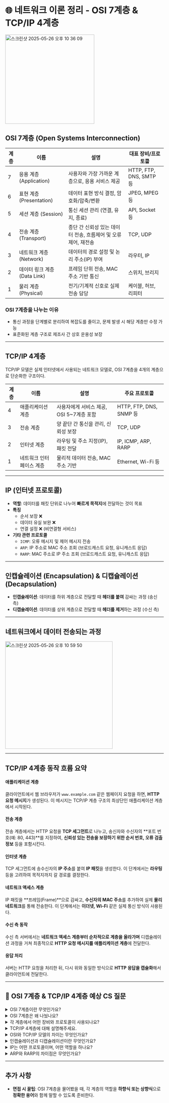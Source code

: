 # 🌐 네트워크 이론 정리 - OSI 7계층 & TCP/IP 4계층
<img width="283" alt="스크린샷 2025-05-26 오후 10 36 09" src="https://github.com/user-attachments/assets/58e900df-5202-491a-af1d-ce5053d8bc07" />

## OSI 7계층 (Open Systems Interconnection)

| 계층 | 이름 | 설명 | 대표 장비/프로토콜 |
|------|------|------|------------------|
| 7 | 응용 계층 (Application) | 사용자와 가장 가까운 계층으로, 응용 서비스 제공 | HTTP, FTP, DNS, SMTP 등 |
| 6 | 표현 계층 (Presentation) | 데이터 표현 방식 결정, 암호화/압축/변환 | JPEG, MPEG 등 |
| 5 | 세션 계층 (Session) | 통신 세션 관리 (연결, 유지, 종료) | API, Socket 등 |
| 4 | 전송 계층 (Transport) | 종단 간 신뢰성 있는 데이터 전송, 흐름제어 및 오류제어, 재전송 | TCP, UDP |
| 3 | 네트워크 계층 (Network) | 데이터의 경로 설정 및 논리 주소(IP) 부여 | 라우터, IP |
| 2 | 데이터 링크 계층 (Data Link) | 프레임 단위 전송, MAC 주소 기반 통신 | 스위치, 브리지 |
| 1 | 물리 계층 (Physical) | 전기/기계적 신호로 실제 전송 담당 | 케이블, 허브, 리피터 |

### OSI 7계층을 나누는 이유
- 통신 과정을 단계별로 분리하여 복잡도를 줄이고, 문제 발생 시 해당 계층만 수정 가능
- 표준화된 계층 구조로 제조사 간 상호 운용성 보장

---

## TCP/IP 4계층

TCP/IP 모델은 실제 인터넷에서 사용되는 네트워크 모델로, OSI 7계층을 4개의 계층으로 단순화한 구조이다.

| 계층 | 이름 | 설명 | 주요 프로토콜 |
|------|------|------|---------------|
| 4 | 애플리케이션 계층 | 사용자에게 서비스 제공, OSI 5~7계층 포함 | HTTP, FTP, DNS, SNMP 등 |
| 3 | 전송 계층 | 양 끝단 간 통신을 관리, 신뢰성 보장 | TCP, UDP |
| 2 | 인터넷 계층 | 라우팅 및 주소 지정(IP), 패킷 전달 | IP, ICMP, ARP, RARP |
| 1 | 네트워크 인터페이스 계층 | 물리적 데이터 전송, MAC 주소 기반 | Ethernet, Wi-Fi 등 |

---

## IP (인터넷 프로토콜)

- **역할**: 데이터를 패킷 단위로 나누어 **빠르게 목적지**에 전달하는 것이 목표
- **특징**
  - 순서 보장 ❌
  - 데이터 유실 보완 ❌
  - 연결 설정 ❌ (비연결형 서비스)
- **기타 관련 프로토콜**
  - `ICMP`: 오류 메시지 및 제어 메시지 전송
  - `ARP`: IP 주소로 MAC 주소 조회 (브로드캐스트 요청, 유니캐스트 응답)
  - `RARP`: MAC 주소로 IP 주소 조회 (브로드캐스트 요청, 유니캐스트 응답)

---

## 인캡슐레이션 (Encapsulation) & 디캡슐레이션 (Decapsulation)

- **인캡슐레이션**: 데이터를 하위 계층으로 전달할 때 **헤더를 붙여** 감싸는 과정 (송신 측)
- **디캡슐레이션**: 데이터를 상위 계층으로 전달할 때 **헤더를 제거**하는 과정 (수신 측)

---
## 네트워크에서 데이터 전송되는 과정
<img width="341" alt="스크린샷 2025-05-26 오후 10 59 50" src="https://github.com/user-attachments/assets/a10eb69f-b00a-481b-b849-dc29c905b3ed" />


---

## TCP/IP 4계층 동작 흐름 요약

#### 애플리케이션 계층
클라이언트에서 웹 브라우저가 `www.example.com` 같은 웹페이지 요청을 하면, **HTTP 요청 메시지**가 생성된다. 이 메시지는 TCP/IP 계층 구조의 최상단인 애플리케이션 계층에서 시작된다.


#### 전송 계층
전송 계층에서는 HTTP 요청을 **TCP 세그먼트**로 나누고, 송신자와 수신자의 **포트 번호(예: 80, 443)**를 지정하여, **신뢰성 있는 전송을 보장하기 위한 순서 번호, 오류 검출 정보** 등을 포함시킨다.


#### 인터넷 계층
TCP 세그먼트에 송수신자의 **IP 주소**를 붙여 **IP 패킷**을 생성한다. 이 단계에서는 **라우팅** 등을 고려하여 목적지까지 갈 경로를 결정한다.


#### 네트워크 액세스 계층
IP 패킷을 **프레임(Frame)**으로 감싸고, **수신자의 MAC 주소**를 추가하여 실제 **물리 네트워크**를 통해 전송한다. 이 단계에서는 **이더넷, Wi-Fi** 같은 실제 통신 방식이 사용된다.


#### 수신 측 동작
수신 측 서버에서는 **네트워크 액세스 계층부터 순차적으로 계층을 올라가며** 디캡슐레이션 과정을 거쳐 최종적으로 **HTTP 요청 메시지를 애플리케이션 계층**에 전달한다.


#### 응답 처리
서버는 HTTP 요청을 처리한 뒤, 다시 위와 동일한 방식으로 **HTTP 응답을 캡슐화**해서 클라이언트에 전달한다.


---

## 📌 OSI 7계층 & TCP/IP 4계층 예상 CS 질문

<details>
<summary>OSI 7계층이란 무엇인가요?</summary>

OSI 7계층(Open Systems Interconnection)은 통신 시스템을 7단계로 나눈 모델로, 각 계층은 고유한 기능을 담당하며, 계층 간 인터페이스를 통해 통신 과정을 구조적으로 설명합니다.

1. 물리 계층: 전기 신호 전송
2. 데이터 링크 계층: MAC 주소, 오류 검출
3. 네트워크 계층: 라우팅, IP
4. 전송 계층: TCP, UDP
5. 세션 계층: 세션 제어
6. 표현 계층: 암호화, 인코딩
7. 응용 계층: HTTP, FTP 등 사용자 접근

</details>

<details>
<summary>OSI 7계층은 왜 나눴나요?</summary>

- 복잡한 통신 과정을 **단계별로 분리**하여 문제를 쉽게 추적하고 수정할 수 있게 하기 위함입니다.
- **표준화된 구조**를 통해 서로 다른 시스템 간 통신이 가능하도록 설계되었습니다.
- **재사용성** 및 **유연성**을 높이며, 각 계층별 프로토콜 개발과 유지보수를 용이하게 합니다.
</details>

<details>
<summary>각 계층에서 어떤 장비와 프로토콜이 사용되나요?</summary>

| 계층 | 주요 장비 | 주요 프로토콜 |
|------|------------|----------------|
| 1. 물리 | 허브, 케이블 | 없음 |
| 2. 데이터링크 | 스위치, 브리지 | Ethernet, ARP |
| 3. 네트워크 | 라우터 | IP, ICMP, RARP |
| 4. 전송 | 없음(논리 계층) | TCP, UDP |
| 5. 세션 | 없음(소프트웨어 계층) | API, NetBIOS |
| 6. 표현 | 없음(소프트웨어 계층) | JPEG, MPEG, TLS |
| 7. 응용 | PC, 서버 | HTTP, FTP, SMTP, DNS |

</details>

<details>
<summary>TCP/IP 4계층에 대해 설명해주세요.</summary>

1. **애플리케이션 계층**: 사용자 인터페이스 및 응용서비스 (HTTP, FTP, DNS 등)
2. **전송 계층**: 신뢰성 있는 통신 (TCP) 또는 빠른 통신 (UDP)
3. **인터넷 계층**: 라우팅, IP 주소 지정 (IP, ICMP, ARP, RARP)
4. **네트워크 액세스 계층**: 실제 물리 전송 및 MAC 주소 처리 (Ethernet 등)

</details>

<details>
<summary>OSI와 TCP/IP 모델의 차이는 무엇인가요?</summary>

| 비교 항목 | OSI 7계층 | TCP/IP 4계층 |
|-----------|-----------|---------------|
| 계층 수 | 7개 | 4개 |
| 개발 배경 | 이론적 모델 | 실제 구현 기반 |
| 계층 구성 | 표현, 세션 계층 존재 | 없음 (애플리케이션 계층에 통합됨) |
| 표준화 기관 | ISO | DoD (미국 국방부) |
| 주요 사용 | 이론 교육, 구조적 이해 | 실제 인터넷 통신 기반 모델 |

</details>

<details>
<summary>인캡슐레이션과 디캡슐레이션이란 무엇인가요?</summary>

- **인캡슐레이션**(Encapsulation): 상위 계층의 데이터에 헤더(혹은 트레일러)를 붙여 하위 계층으로 내려보내는 과정.
- **디캡슐레이션**(Decapsulation): 수신 측에서 각 계층에서 붙인 헤더를 제거하며 상위 계층으로 전달하는 과정.

즉, **전송 측은 인캡슐레이션**, **수신 측은 디캡슐레이션**을 수행합니다.

</details>

<details>
<summary>IP는 어떤 프로토콜이며, 어떤 역할을 하나요?</summary>

IP(Internet Protocol)는 인터넷 계층에서 사용되며, **데이터를 목적지까지 전달**하는 일을 합니다.

- 연결 지향이 아닌 **비연결성 프로토콜**
- **패킷의 순서 보장이나 오류 제어 없음**
- **목적지까지의 경로 설정**만 담당 (라우팅)
- **IP 주소 지정**으로 송수신자 구분

</details>

<details>
<summary>ARP와 RARP의 차이점은 무엇인가요?</summary>

| 항목 | ARP | RARP |
|------|-----|------|
| 목적 | IP → MAC 주소 확인 | MAC → IP 주소 확인 |
| 방향 | 송신자가 IP를 알고 있음 | 송신자가 MAC만 알고 있음 |
| 사용 주체 | 일반 호스트 | 디스크 없는 컴퓨터 등 |
| 동작 방식 | 브로드캐스트 요청 → 유니캐스트 응답 | 브로드캐스트 요청 → 유니캐스트 응답 |

</details>


---

## 추가 사항

- **면접 시 꿀팁**: OSI 7계층을 물어봤을 때, 각 계층의 역할을 **하향식 또는 상향식**으로 **정확한 용어**와 함께 말할 수 있도록 준비한다.


